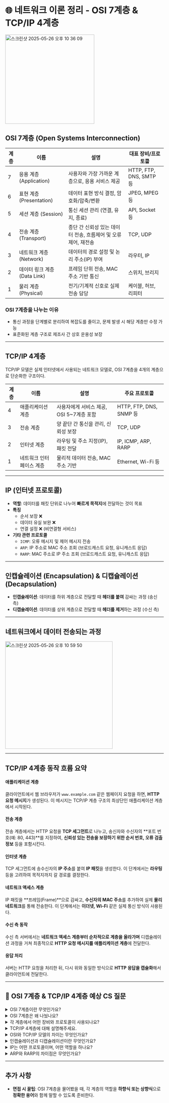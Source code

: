 # 🌐 네트워크 이론 정리 - OSI 7계층 & TCP/IP 4계층
<img width="283" alt="스크린샷 2025-05-26 오후 10 36 09" src="https://github.com/user-attachments/assets/58e900df-5202-491a-af1d-ce5053d8bc07" />

## OSI 7계층 (Open Systems Interconnection)

| 계층 | 이름 | 설명 | 대표 장비/프로토콜 |
|------|------|------|------------------|
| 7 | 응용 계층 (Application) | 사용자와 가장 가까운 계층으로, 응용 서비스 제공 | HTTP, FTP, DNS, SMTP 등 |
| 6 | 표현 계층 (Presentation) | 데이터 표현 방식 결정, 암호화/압축/변환 | JPEG, MPEG 등 |
| 5 | 세션 계층 (Session) | 통신 세션 관리 (연결, 유지, 종료) | API, Socket 등 |
| 4 | 전송 계층 (Transport) | 종단 간 신뢰성 있는 데이터 전송, 흐름제어 및 오류제어, 재전송 | TCP, UDP |
| 3 | 네트워크 계층 (Network) | 데이터의 경로 설정 및 논리 주소(IP) 부여 | 라우터, IP |
| 2 | 데이터 링크 계층 (Data Link) | 프레임 단위 전송, MAC 주소 기반 통신 | 스위치, 브리지 |
| 1 | 물리 계층 (Physical) | 전기/기계적 신호로 실제 전송 담당 | 케이블, 허브, 리피터 |

### OSI 7계층을 나누는 이유
- 통신 과정을 단계별로 분리하여 복잡도를 줄이고, 문제 발생 시 해당 계층만 수정 가능
- 표준화된 계층 구조로 제조사 간 상호 운용성 보장

---

## TCP/IP 4계층

TCP/IP 모델은 실제 인터넷에서 사용되는 네트워크 모델로, OSI 7계층을 4개의 계층으로 단순화한 구조이다.

| 계층 | 이름 | 설명 | 주요 프로토콜 |
|------|------|------|---------------|
| 4 | 애플리케이션 계층 | 사용자에게 서비스 제공, OSI 5~7계층 포함 | HTTP, FTP, DNS, SNMP 등 |
| 3 | 전송 계층 | 양 끝단 간 통신을 관리, 신뢰성 보장 | TCP, UDP |
| 2 | 인터넷 계층 | 라우팅 및 주소 지정(IP), 패킷 전달 | IP, ICMP, ARP, RARP |
| 1 | 네트워크 인터페이스 계층 | 물리적 데이터 전송, MAC 주소 기반 | Ethernet, Wi-Fi 등 |

---

## IP (인터넷 프로토콜)

- **역할**: 데이터를 패킷 단위로 나누어 **빠르게 목적지**에 전달하는 것이 목표
- **특징**
  - 순서 보장 ❌
  - 데이터 유실 보완 ❌
  - 연결 설정 ❌ (비연결형 서비스)
- **기타 관련 프로토콜**
  - `ICMP`: 오류 메시지 및 제어 메시지 전송
  - `ARP`: IP 주소로 MAC 주소 조회 (브로드캐스트 요청, 유니캐스트 응답)
  - `RARP`: MAC 주소로 IP 주소 조회 (브로드캐스트 요청, 유니캐스트 응답)

---

## 인캡슐레이션 (Encapsulation) & 디캡슐레이션 (Decapsulation)

- **인캡슐레이션**: 데이터를 하위 계층으로 전달할 때 **헤더를 붙여** 감싸는 과정 (송신 측)
- **디캡슐레이션**: 데이터를 상위 계층으로 전달할 때 **헤더를 제거**하는 과정 (수신 측)

---
## 네트워크에서 데이터 전송되는 과정
<img width="341" alt="스크린샷 2025-05-26 오후 10 59 50" src="https://github.com/user-attachments/assets/a10eb69f-b00a-481b-b849-dc29c905b3ed" />


---

## TCP/IP 4계층 동작 흐름 요약

#### 애플리케이션 계층
클라이언트에서 웹 브라우저가 `www.example.com` 같은 웹페이지 요청을 하면, **HTTP 요청 메시지**가 생성된다. 이 메시지는 TCP/IP 계층 구조의 최상단인 애플리케이션 계층에서 시작된다.


#### 전송 계층
전송 계층에서는 HTTP 요청을 **TCP 세그먼트**로 나누고, 송신자와 수신자의 **포트 번호(예: 80, 443)**를 지정하여, **신뢰성 있는 전송을 보장하기 위한 순서 번호, 오류 검출 정보** 등을 포함시킨다.


#### 인터넷 계층
TCP 세그먼트에 송수신자의 **IP 주소**를 붙여 **IP 패킷**을 생성한다. 이 단계에서는 **라우팅** 등을 고려하여 목적지까지 갈 경로를 결정한다.


#### 네트워크 액세스 계층
IP 패킷을 **프레임(Frame)**으로 감싸고, **수신자의 MAC 주소**를 추가하여 실제 **물리 네트워크**를 통해 전송한다. 이 단계에서는 **이더넷, Wi-Fi** 같은 실제 통신 방식이 사용된다.


#### 수신 측 동작
수신 측 서버에서는 **네트워크 액세스 계층부터 순차적으로 계층을 올라가며** 디캡슐레이션 과정을 거쳐 최종적으로 **HTTP 요청 메시지를 애플리케이션 계층**에 전달한다.


#### 응답 처리
서버는 HTTP 요청을 처리한 뒤, 다시 위와 동일한 방식으로 **HTTP 응답을 캡슐화**해서 클라이언트에 전달한다.


---

## 📌 OSI 7계층 & TCP/IP 4계층 예상 CS 질문

<details>
<summary>OSI 7계층이란 무엇인가요?</summary>

OSI 7계층(Open Systems Interconnection)은 통신 시스템을 7단계로 나눈 모델로, 각 계층은 고유한 기능을 담당하며, 계층 간 인터페이스를 통해 통신 과정을 구조적으로 설명합니다.

1. 물리 계층: 전기 신호 전송
2. 데이터 링크 계층: MAC 주소, 오류 검출
3. 네트워크 계층: 라우팅, IP
4. 전송 계층: TCP, UDP
5. 세션 계층: 세션 제어
6. 표현 계층: 암호화, 인코딩
7. 응용 계층: HTTP, FTP 등 사용자 접근

</details>

<details>
<summary>OSI 7계층은 왜 나눴나요?</summary>

- 복잡한 통신 과정을 **단계별로 분리**하여 문제를 쉽게 추적하고 수정할 수 있게 하기 위함입니다.
- **표준화된 구조**를 통해 서로 다른 시스템 간 통신이 가능하도록 설계되었습니다.
- **재사용성** 및 **유연성**을 높이며, 각 계층별 프로토콜 개발과 유지보수를 용이하게 합니다.
</details>

<details>
<summary>각 계층에서 어떤 장비와 프로토콜이 사용되나요?</summary>

| 계층 | 주요 장비 | 주요 프로토콜 |
|------|------------|----------------|
| 1. 물리 | 허브, 케이블 | 없음 |
| 2. 데이터링크 | 스위치, 브리지 | Ethernet, ARP |
| 3. 네트워크 | 라우터 | IP, ICMP, RARP |
| 4. 전송 | 없음(논리 계층) | TCP, UDP |
| 5. 세션 | 없음(소프트웨어 계층) | API, NetBIOS |
| 6. 표현 | 없음(소프트웨어 계층) | JPEG, MPEG, TLS |
| 7. 응용 | PC, 서버 | HTTP, FTP, SMTP, DNS |

</details>

<details>
<summary>TCP/IP 4계층에 대해 설명해주세요.</summary>

1. **애플리케이션 계층**: 사용자 인터페이스 및 응용서비스 (HTTP, FTP, DNS 등)
2. **전송 계층**: 신뢰성 있는 통신 (TCP) 또는 빠른 통신 (UDP)
3. **인터넷 계층**: 라우팅, IP 주소 지정 (IP, ICMP, ARP, RARP)
4. **네트워크 액세스 계층**: 실제 물리 전송 및 MAC 주소 처리 (Ethernet 등)

</details>

<details>
<summary>OSI와 TCP/IP 모델의 차이는 무엇인가요?</summary>

| 비교 항목 | OSI 7계층 | TCP/IP 4계층 |
|-----------|-----------|---------------|
| 계층 수 | 7개 | 4개 |
| 개발 배경 | 이론적 모델 | 실제 구현 기반 |
| 계층 구성 | 표현, 세션 계층 존재 | 없음 (애플리케이션 계층에 통합됨) |
| 표준화 기관 | ISO | DoD (미국 국방부) |
| 주요 사용 | 이론 교육, 구조적 이해 | 실제 인터넷 통신 기반 모델 |

</details>

<details>
<summary>인캡슐레이션과 디캡슐레이션이란 무엇인가요?</summary>

- **인캡슐레이션**(Encapsulation): 상위 계층의 데이터에 헤더(혹은 트레일러)를 붙여 하위 계층으로 내려보내는 과정.
- **디캡슐레이션**(Decapsulation): 수신 측에서 각 계층에서 붙인 헤더를 제거하며 상위 계층으로 전달하는 과정.

즉, **전송 측은 인캡슐레이션**, **수신 측은 디캡슐레이션**을 수행합니다.

</details>

<details>
<summary>IP는 어떤 프로토콜이며, 어떤 역할을 하나요?</summary>

IP(Internet Protocol)는 인터넷 계층에서 사용되며, **데이터를 목적지까지 전달**하는 일을 합니다.

- 연결 지향이 아닌 **비연결성 프로토콜**
- **패킷의 순서 보장이나 오류 제어 없음**
- **목적지까지의 경로 설정**만 담당 (라우팅)
- **IP 주소 지정**으로 송수신자 구분

</details>

<details>
<summary>ARP와 RARP의 차이점은 무엇인가요?</summary>

| 항목 | ARP | RARP |
|------|-----|------|
| 목적 | IP → MAC 주소 확인 | MAC → IP 주소 확인 |
| 방향 | 송신자가 IP를 알고 있음 | 송신자가 MAC만 알고 있음 |
| 사용 주체 | 일반 호스트 | 디스크 없는 컴퓨터 등 |
| 동작 방식 | 브로드캐스트 요청 → 유니캐스트 응답 | 브로드캐스트 요청 → 유니캐스트 응답 |

</details>


---

## 추가 사항

- **면접 시 꿀팁**: OSI 7계층을 물어봤을 때, 각 계층의 역할을 **하향식 또는 상향식**으로 **정확한 용어**와 함께 말할 수 있도록 준비한다.


